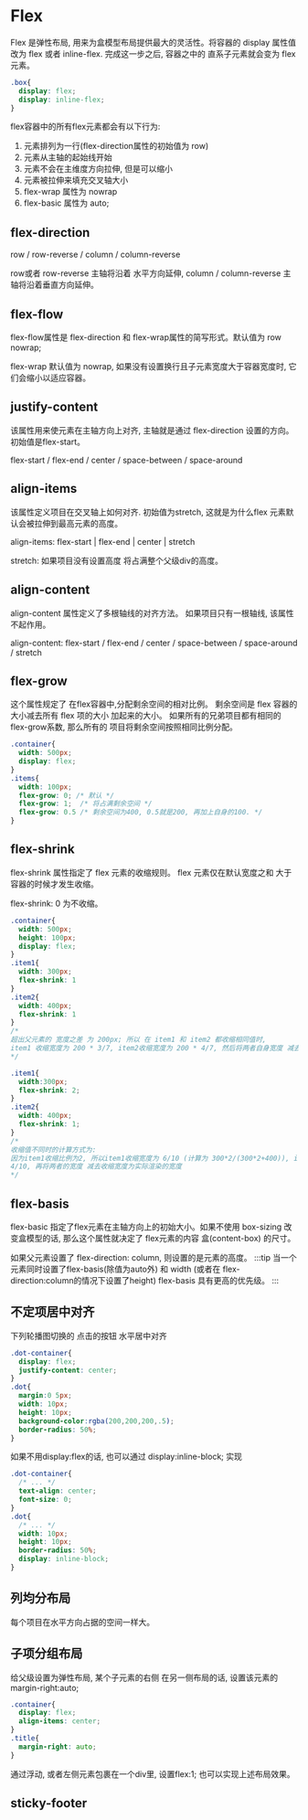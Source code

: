 # Flex

  Flex 是弹性布局, 用来为盒模型布局提供最大的灵活性。将容器的 display 属性值 改为 flex 或者 inline-flex.
  完成这一步之后, 容器之中的 直系子元素就会变为 flex 元素。
```css
.box{
  display: flex;
  display: inline-flex; 
}
```
  flex容器中的所有flex元素都会有以下行为:
1. 元素排列为一行(flex-direction属性的初始值为 row)
2. 元素从主轴的起始线开始
3. 元素不会在主维度方向拉伸, 但是可以缩小
4. 元素被拉伸来填充交叉轴大小
5. flex-wrap 属性为 nowrap
6. flex-basic 属性为 auto;

## flex-direction

  row / row-reverse / column / column-reverse

  row或者 row-reverse 主轴将沿着 水平方向延伸, column / column-reverse 主轴将沿着垂直方向延伸。

## flex-flow

  flex-flow属性是 flex-direction 和 flex-wrap属性的简写形式。默认值为 row nowrap;

  flex-wrap 默认值为 nowrap, 如果没有设置换行且子元素宽度大于容器宽度时, 它们会缩小以适应容器。

## justify-content

  该属性用来使元素在主轴方向上对齐, 主轴就是通过 flex-direction 设置的方向。初始值是flex-start。

  flex-start / flex-end / center / space-between / space-around

## align-items

  该属性定义项目在交叉轴上如何对齐. 初始值为stretch, 这就是为什么flex 元素默认会被拉伸到最高元素的高度。

  align-items: flex-start | flex-end | center  | stretch

  stretch: 如果项目没有设置高度 将占满整个父级div的高度。

## align-content

  align-content 属性定义了多根轴线的对齐方法。 如果项目只有一根轴线, 该属性不起作用。

  align-content: flex-start / flex-end / center / space-between / space-around / stretch

<Css-Flex/>

## flex-grow

  这个属性规定了 在flex容器中,分配剩余空间的相对比例。
  剩余空间是 flex 容器的大小减去所有 flex 项的大小 加起来的大小。 如果所有的兄弟项目都有相同的 flex-grow系数, 那么所有的
  项目将剩余空间按照相同比例分配。
```css
.container{
  width: 500px;
  display: flex;
}
.items{
  width: 100px;
  flex-grow: 0; /* 默认 */
  flex-grow: 1;  /* 将占满剩余空间 */
  flex-grow: 0.5 /* 剩余空间为400, 0.5就是200, 再加上自身的100. */
}
```

## flex-shrink

  flex-shrink 属性指定了 flex 元素的收缩规则。 flex 元素仅在默认宽度之和 大于容器的时候才发生收缩。

  flex-shrink: 0 为不收缩。
```css
.container{
  width: 500px;
  height: 100px;
  display: flex;
}
.item1{
  width: 300px;
  flex-shrink: 1
}
.item2{
  width: 400px;
  flex-shrink: 1
}
/*
超出父元素的 宽度之差 为 200px; 所以 在 item1 和 item2 都收缩相同值时, 
item1 收缩宽度为 200 * 3/7, item2收缩宽度为 200 * 4/7, 然后将两者自身宽度 减去 收缩的宽度 为最终渲染的宽度
*/

.item1{
  width:300px;
  flex-shrink: 2;
}
.item2{
  width: 400px;
  flex-shrink: 1;
}
/*
收缩值不同时的计算方式为:
因为item1收缩比例为2, 所以item1收缩宽度为 6/10 (计算为 300*2/(300*2+400)), item2的收缩比例为
4/10, 再将两者的宽度 减去收缩宽度为实际渲染的宽度
*/
```

## flex-basis

  flex-basic 指定了flex元素在主轴方向上的初始大小。如果不使用 box-sizing 改变盒模型的话, 那么这个属性就决定了
  flex元素的内容 盒(content-box) 的尺寸。

  如果父元素设置了 flex-direction: column, 则设置的是元素的高度。
:::tip
当一个元素同时设置了flex-basis(除值为auto外) 和 width (或者在 flex-direction:column的情况下设置了height)
flex-basis 具有更高的优先级。
:::

## 不定项居中对齐

  下列轮播图切换的 点击的按钮 水平居中对齐
```css
.dot-container{
  display: flex;
  justify-content: center;
}
.dot{
  margin:0 5px;
  width: 10px;
  height: 10px;
  background-color:rgba(200,200,200,.5);
  border-radius: 50%;
}
```

  如果不用display:flex的话, 也可以通过 display:inline-block; 实现
```css
.dot-container{
  /* ... */
  text-align: center;
  font-size: 0;
}
.dot{
  /* ... */
  width: 10px;
  height: 10px;
  border-radius: 50%;
  display: inline-block;
}
```
<Css-RowCenter/>

## 列均分布局

  每个项目在水平方向占据的空间一样大。

<Css-FlexColumn/>

## 子项分组布局

  给父级设置为弹性布局, 某个子元素的右侧 在另一侧布局的话, 设置该元素的 margin-right:auto;

```css
.container{
  display: flex;
  align-items: center;
}
.title{
  margin-right: auto;
}
```
  通过浮动, 或者左侧元素包裹在一个div里, 设置flex:1; 也可以实现上述布局效果。

<Css-FlexGroup/>

## sticky-footer

<Css-StickyFooter/>
